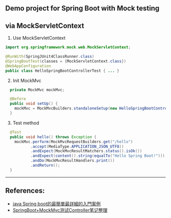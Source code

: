 Demo project for Spring Boot with Mock testing
----------------------------------------------------
## via MockServletContext
1. Use MockServletContext
```java
import org.springframework.mock.web.MockServletContext;

@RunWith(SpringJUnit4ClassRunner.class)
@SpringBootTest(classes = {MockServletContext.class})
@WebAppConfiguration
public class HelloSpringBootControllerTest { ... }
```
2. Init MockMvc
```java
  private MockMvc mockMvc;

  @Before
  public void setUp() {
    mockMvc = MockMvcBuilders.standaloneSetup(new HelloSpringBootController()).build();
  }
```
3. Test method
```java
  @Test
  public void hello() throws Exception {
    mockMvc.perform(MockMvcRequestBuilders.get("/hello")
           .accept(MediaType.APPLICATION_JSON_UTF8))
           .andExpect(MockMvcResultMatchers.status().isOk())
           .andExpect(content().string(equalTo("Hello Spring Boot!")))
           .andDo(MockMvcResultHandlers.print())
           .andReturn();
  }
```

----------------------------------------------------
## References:
* [java Spring boot的最簡單最詳細的入門案例](https://www.jianshu.com/p/66166899c8f3)
* [SpringBoot+MockMvc测试Controller笔记整理](http://blog.csdn.net/congge_1993/article/details/78541182)